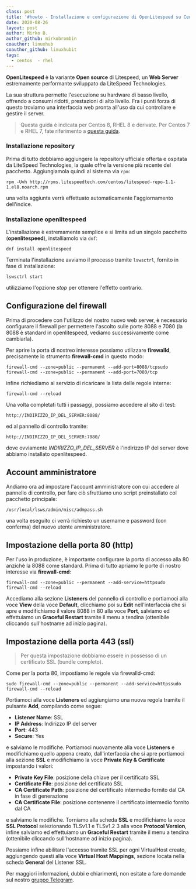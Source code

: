 ```yaml
---
class: post
title: '#howto - Installazione e configurazione di OpenLitespeed su Centos 8/RHEL 8'
date: 2020-08-26
layout: post
author: Mirko B.
author_github: mirkobrombin
coauthor: linuxhub
coauthor_github: linuxhubit
tags:
  - centos  - rhel
---
```

**OpenLitespeed** è la variante **Open source** di Litespeed, un **Web Server** estremamente performante sviluppato da LiteSpeed Technologies.

La sua struttura permette l'esecuzione su hardware di basso livello, offrendo a consumi ridotti, prestazioni di alto livello. Fra i punti forza di questo troviamo una interfaccia web pronta all'uso da cui controllare e gestire il server.

> Questa guida è indicata per Centos 8, RHEL 8 e derivate. Per Centos 7 e RHEL 7, fate riferimento a <a href="https://linuxhub.it/articles/howto-installazione-e-configurazione-di-openlitespeed-su-centos-7-rhel-7">questa guida</a>.

### Installazione repository

Prima di tutto dobbiamo aggiungere la repository ufficiale offerta e ospitata da LiteSpeed Technologies, la quale offre la versione più recente del pacchetto. Aggiungiamola quindi al sistema via `rpm`:

    rpm -Uvh http://rpms.litespeedtech.com/centos/litespeed-repo-1.1-1.el8.noarch.rpm

una volta aggiunta verrà effettuato automaticamente l'aggiornamento dell'indice.

### Installazione openlitespeed

L'installazione è estremamente semplice e si limita ad un singolo pacchetto (**openlitespeed**), installiamolo via `dnf`:

    dnf install openlitespeed

Terminata l'installazione avviamo il processo tramite `lswsctrl`, fornito in fase di installazione:

    lswsctrl start

utilizziamo l'opzione *stop* per ottenere l'effetto contrario.

## Configurazione del firewall

Prima di procedere con l'utilizzo del nostro nuovo web server, è necessario configurare il firewall per permettere l'ascolto sulle porte 8088 e 7080 (la 8088 è standard in openlitespeed, vediamo successivamente come cambiarla).

Per aprire la porta di nostreo interesse possiamo utilizzare **firewalld**, precisamente lo strumento **firewall-cmd** in questo modo:

    firewall-cmd --zone=public --permanent --add-port=8088/tcpsudo firewall-cmd --zone=public --permanent --add-port=7080/tcp

infine richiediamo al servizio di ricaricare la lista delle regole interne:

    firewall-cmd --reload

Una volta completati tutti i passaggi, possiamo accedere al sito di test:

    http://INDIRIZZO_IP_DEL_SERVER:8088/ 

ed al pannello di controllo tramite:

    http://INDIRIZZO_IP_DEL_SERVER:7080/

dove ovviamente *INDIRIZZO_IP_DEL_SERVER* è l'indirizzo IP del server dove abbiamo installato openlitespeed.

## Account amministratore

Andiamo ora ad impostare l'account amministratore con cui accedere al pannello di controllo, per fare ciò sfruttiamo uno script preinstallato col pacchetto principale:

    /usr/local/lsws/admin/misc/admpass.sh

una volta eseguito ci verrà richiesto un username e password (con conferma) del nuovo utente amministratore.

## Impostazione della porta 80 (http)

Per l'uso in produzione, è importante configurare la porta di accesso alla 80 anzichè la 8088 come standard. Prima di tutto apriamo le porte di nostro interesse via **firewall-cmd**:

    firewall-cmd --zone=public --permanent --add-service=httpsudo firewall-cmd --reload

Accediamo alla sezione **Listeners** del pannello di controllo e portiamoci alla voce **View** della voce **Default**, clicchiamo poi su **Edit** nell'interfaccia che si apre e modifichiamo il valore 8088 in 80 alla voce **Port**, salviamo ed effettuiamo un **Graceful Restart** tramite il menu a tendina (ottenibile cliccando sull'hostname ad inizio pagina).

## Impostazione della porta 443 (ssl)

> Per questa impostazione dobbiamo essere in possesso di un certificato SSL (bundle completo).

Come per la porta 80, impostiamo le regole via firewalld-cmd:

    sudo firewall-cmd --zone=public --permanent --add-service=httpssudo firewall-cmd --reload

Portiamoci alla voce **Listeners** ed aggiungiamo una nuova regola tramite il pulsante **Add**, compilando come segue:

*   **Listener Name**: SSL
*   **IP Address**: Indirizzo IP del server
*   **Port**: 443
*   **Secure**: Yes

e salviamo le modifiche. Portiamoci nuovamente alla voce **Listeners** e modifichiamo quello appena creato, dall'interfaccia che si apre portiamoci alla sezione **SSL** e modifichiamo la voce **Private Key & Certificate** impostando i valori:

*   **Private Key File**: posizione della chiave per il certificato SSL
*   **Certificate File**: posizione del certificato SSL
*   **CA Certificate Path**: posizione del certificato intermedio fornito dal CA in fase di generazione
*   **CA Certificate File**: posizione contenenre il certificato intermedio fornito dal CA

e salviamo le modifiche. Torniamo alla scheda **SSL** e modifichiamo la voce **SSL Protocol** selezionando TLSv1.1 e TLSv1.2 3 alla voce **Protocol Version**, infine salviamo ed effettuiamo un **Graceful Restart** tramite il menu a tendina (ottenibile cliccando sull'hostname ad inizio pagina).

Possiamo infine abilitare l'accesso tramite SSL per ogni VirtualHost creato, aggiungendo questi alla voce **Virtual Host Mappings**, sezione locata nella scheda **General** del Listener SSL.


Per maggiori informazioni, dubbi e chiarimenti, non esitate a fare domande sul nostro [gruppo Telegram](https://t.me/linuxpeople).